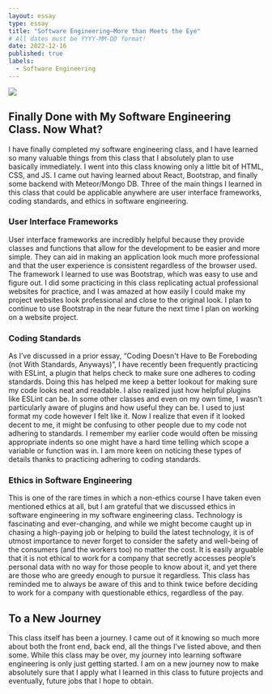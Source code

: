 ```yaml
---
layout: essay
type: essay
title: "Software Engineering—More than Meets the Eye"
# All dates must be YYYY-MM-DD format!
date: 2022-12-16
published: true
labels:
  - Software Engineering
---
```

<img src="https://tse2.mm.bing.net/th?id=OIP.PaDlLHpbz1vol8PwDy6_DwHaHa&pid=Api&P=0">

## Finally Done with My Software Engineering Class.  Now What?

I have finally completed my software engineering class, and I have learned so many valuable things from this class that I absolutely plan to use basically immediately.  I went into this class knowing only a little bit of HTML, CSS, and JS.  I came out having learned about React, Bootstrap, and finally some backend with Meteor/Mongo DB. Three of the main things I learned in this class that could be applicable anywhere are user interface frameworks, coding standards, and ethics in software engineering.


### User Interface Frameworks

User interface frameworks are incredibly helpful because they provide classes and functions that allow for the development to be easier and more simple.  They can aid in making an application look much more professional and that the user experience is consistent regardless of the browser used.  The framework I learned to use was Bootstrap, which was easy to use and figure out.  I did some practicing in this class replicating actual professional websites for practice, and I was amazed at how easily I could make my project websites look professional and close to the original look. I plan to continue to use Bootstrap in the near future the next time I plan on working on a website project. 


### Coding Standards 

As I’ve discussed in a prior essay, “Coding Doesn't Have to Be Foreboding (not With Standards, Anyways)”, I have recently been frequently practicing with ESLint, a plugin that helps check to make sure one adheres to coding standards.  Doing this has helped me keep a better lookout for making sure my code looks neat and readable.   I also realized just how helpful plugins like ESLint can be.  In some other classes and even on my own time, I wasn’t particularly aware of plugins and how useful they can be.  I used to just format my code however I felt like it. Now I realize that even if it looked decent to me, it might be confusing to other people due to my code not adhering to standards.  I remember my earlier code would often be missing appropriate indents so one might have a hard time telling which scope a variable or function was in.  I am more keen on noticing these types of details thanks to practicing adhering to coding standards.



### Ethics in Software Engineering 

This is one of the rare times in which a non-ethics course I have taken even mentioned ethics at all, but I am grateful that we discussed ethics in software engineering in my software engineering class.  Technology is fascinating and ever-changing, and while we might become caught up in chasing a high-paying job or helping to build the latest technology, it is of utmost importance to never forget to consider the safety and well-being of the consumers (and the workers too) no matter the cost.  It is easily arguable that it is not ethical to work for a company that secretly accesses people’s personal data with no way for those people to know about it, and yet there are those who are greedy enough to pursue it regardless.  This class has reminded me to always be aware of this and to think twice before deciding to work for a company with questionable ethics, regardless of the pay.



## To a New Journey

This class itself has been a journey.  I came out of it knowing so much more about both the front end, back end, all the things I’ve listed above, and then some.  While this class may be over, my journey into learning software engineering is only just getting started.  I am on a new journey now to make absolutely sure that I apply what I learned in this class to future projects and eventually, future jobs that I hope to obtain.
